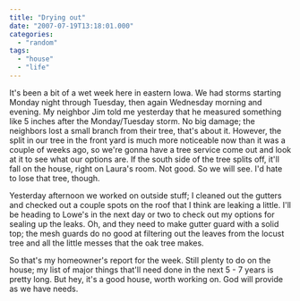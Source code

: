 ```yaml
---
title: "Drying out"
date: "2007-07-19T13:18:01.000"
categories: 
  - "random"
tags: 
  - "house"
  - "life"
---
```


It's been a bit of a wet week here in eastern Iowa. We had storms starting Monday night through Tuesday, then again Wednesday morning and evening. My neighbor Jim told me yesterday that he measured something like 5 inches after the Monday/Tuesday storm. No big damage; the neighbors lost a small branch from their tree, that's about it. However, the split in our tree in the front yard is much more noticeable now than it was a couple of weeks ago, so we're gonna have a tree service come out and look at it to see what our options are. If the south side of the tree splits off, it'll fall on the house, right on Laura's room. Not good. So we will see. I'd hate to lose that tree, though.

Yesterday afternoon we worked on outside stuff; I cleaned out the gutters and checked out a couple spots on the roof that I think are leaking a little. I'll be heading to Lowe's in the next day or two to check out my options for sealing up the leaks. Oh, and they need to make gutter guard with a solid top; the mesh guards do no good at filtering out the leaves from the locust tree and all the little messes that the oak tree makes.

So that's my homeowner's report for the week. Still plenty to do on the house; my list of major things that'll need done in the next 5 - 7 years is pretty long. But hey, it's a good house, worth working on. God will provide as we have needs.
